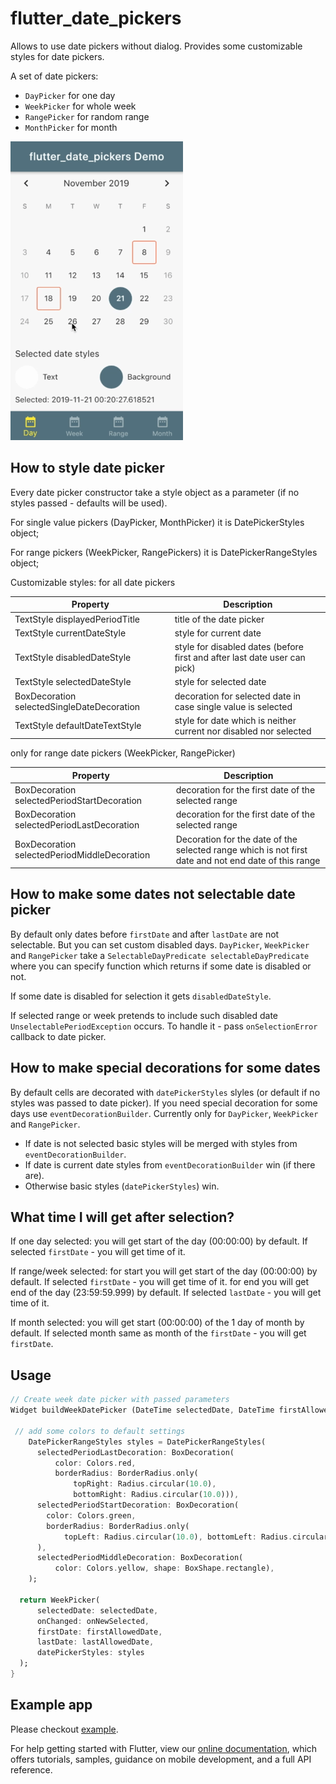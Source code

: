 # flutter_date_pickers

Allows to use date pickers without dialog.
Provides some customizable styles for date pickers.

A set of date pickers:
   * `DayPicker` for one day
   * `WeekPicker` for whole week
   * `RangePicker` for random range
   * `MonthPicker` for month

![](demoDatePickers2.gif)

## How to style date picker
Every date picker constructor take a style object as a parameter (if no styles passed - defaults will be used).

For single value pickers (DayPicker, MonthPicker) it is DatePickerStyles object;

For range pickers (WeekPicker, RangePickers) it is DatePickerRangeStyles object;

Customizable styles:
for all date pickers

| Property | Description |
|---|---|
| TextStyle displayedPeriodTitle | title of the date picker |
| TextStyle currentDateStyle | style for current date |
| TextStyle disabledDateStyle | style for disabled dates (before first and after last date user can pick) |
| TextStyle selectedDateStyle | style for selected date |
| BoxDecoration selectedSingleDateDecoration | decoration for selected date in case single value is selected |
| TextStyle defaultDateTextStyle | style for date which is neither current nor disabled nor selected |

only for range date pickers (WeekPicker, RangePicker)

| Property | Description |
|---|---|
| BoxDecoration selectedPeriodStartDecoration | decoration for the first date of the selected range |
| BoxDecoration selectedPeriodLastDecoration | decoration for the first date of the selected range |
| BoxDecoration selectedPeriodMiddleDecoration | Decoration for the date of the selected range which is not first date and not end date of this range |

## How to make some dates not selectable date picker
By default only dates before `firstDate` and after `lastDate` are not selectable. But you can set custom disabled days.
`DayPicker`, `WeekPicker` and `RangePicker` take a `SelectableDayPredicate selectableDayPredicate`
where you can specify function which returns if some date is disabled or not.

If some date is disabled for selection it gets `disabledDateStyle`.

If selected range or week pretends to include such disabled date `UnselectablePeriodException` occurs.
To handle it - pass `onSelectionError` callback to date picker.

## How to make special decorations for some dates
By default cells are decorated with `datePickerStyles` slyles (or default if no styles was passed to date picker).
If you need special decoration for some days use `eventDecorationBuilder`.
Currently only for `DayPicker`, `WeekPicker` and `RangePicker`.

- If date is not selected basic styles will be merged with styles from `eventDecorationBuilder`.
- If date is current date styles from `eventDecorationBuilder` win (if there are).
- Otherwise basic styles (`datePickerStyles`) win.

## What time I will get after selection?
If one day selected:
 you will get start of the day (00:00:00) by default. If selected `firstDate` - you will get time of it.

If range/week selected:
 for start you will get start of the day (00:00:00) by default. If selected `firstDate` - you will get time of it.
 for end you will get end of the day (23:59:59.999) by default. If selected `lastDate` - you will get time of it.

If month selected:
  you will get start (00:00:00) of the 1 day of month by default.
  If selected month same as month of the `firstDate` - you will get `firstDate`.

## Usage

```dart
// Create week date picker with passed parameters
Widget buildWeekDatePicker (DateTime selectedDate, DateTime firstAllowedDate, DateTime lastAllowedDate, ValueChanged<DatePeriod> onNewSelected) {

 // add some colors to default settings
    DatePickerRangeStyles styles = DatePickerRangeStyles(
      selectedPeriodLastDecoration: BoxDecoration(
          color: Colors.red,
          borderRadius: BorderRadius.only(
              topRight: Radius.circular(10.0),
              bottomRight: Radius.circular(10.0))),
      selectedPeriodStartDecoration: BoxDecoration(
        color: Colors.green,
        borderRadius: BorderRadius.only(
            topLeft: Radius.circular(10.0), bottomLeft: Radius.circular(10.0)),
      ),
      selectedPeriodMiddleDecoration: BoxDecoration(
          color: Colors.yellow, shape: BoxShape.rectangle),
    );
    
  return WeekPicker(
      selectedDate: selectedDate,
      onChanged: onNewSelected,
      firstDate: firstAllowedDate,
      lastDate: lastAllowedDate,
      datePickerStyles: styles
  );
}
```

## Example app
Please checkout [example](https://github.com/MariaMelnik/flutter_date_pickers/tree/master/example).

For help getting started with Flutter, view our
[online documentation](https://flutter.io/docs), which offers tutorials,
samples, guidance on mobile development, and a full API reference.
